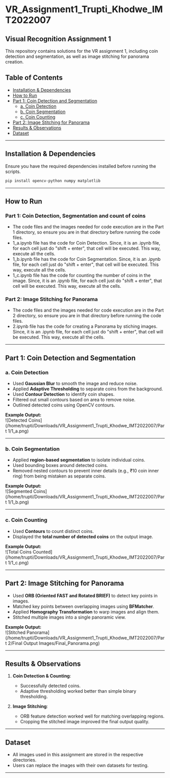 # VR_Assignment1_Trupti_Khodwe_IMT2022007

## Visual Recognition Assignment 1

This repository contains solutions for the VR assignment 1, including coin detection and segmentation, as well as image stitching for panorama creation.

## Table of Contents
- [Installation & Dependencies](#installation--dependencies)
- [How to Run](#how-to-run)
- [Part 1: Coin Detection and Segmentation](#part-1-coin-detection-and-segmentation)
  - [a. Coin Detection](#a-coin-detection)
  - [b. Coin Segmentation](#b-coin-segmentation)
  - [c. Coin Counting](#c-coin-counting)
- [Part 2: Image Stitching for Panorama](#part-2-image-stitching-for-panorama)
- [Results & Observations](#results--observations)
- [Dataset](#dataset)

---

## Installation & Dependencies
Ensure you have the required dependencies installed before running the scripts.

```bash
pip install opencv-python numpy matplotlib
```

---

## How to Run
### Part 1: Coin Detection, Segmentation and count of coins

- The code files and the images needed for code execution are in the Part 1 directory, so ensure you are in that directory before running the code files.  
- 1_a.ipynb file has the code for Coin Detection. Since, it is an .ipynb file, for each cell just do "shift + enter", that cell will be executed. This way, execute all the cells. 
- 1_b.ipynb file has the code for Coin Segmentation. Since, it is an .ipynb file, for each cell just do "shift + enter", that cell will be executed. This way, execute all the cells. 
- 1_c.ipynb file has the code for counting the number of coins in the image. Since, it is an .ipynb file, for each cell just do "shift + enter", that cell will be executed. This way, execute all the cells. 

### Part 2: Image Stitching for Panorama

- The code files and the images needed for code execution are in the Part 2 directory, so ensure you are in that directory before running the code files.  
- 2.ipynb file has the code for creating a Panorama by stiching images. Since, it is an .ipynb file, for each cell just do "shift + enter", that cell will be executed. This way, execute all the cells.

---

## Part 1: Coin Detection and Segmentation

### a. Coin Detection
- Used **Gaussian Blur** to smooth the image and reduce noise.
- Applied **Adaptive Thresholding** to separate coins from the background.
- Used **Contour Detection** to identify coin shapes.
- Filtered out small contours based on area to remove noise.
- Outlined detected coins using OpenCV contours.

**Example Output:**  
![Detected Coins](/home/trupti/Downloads/VR_Assignment1_Trupti_Khodwe_IMT2022007/Part 1/1_a.png)

---

### b. Coin Segmentation
- Applied **region-based segmentation** to isolate individual coins.
- Used bounding boxes around detected coins.
- Removed nested contours to prevent inner details (e.g., ₹10 coin inner ring) from being mistaken as separate coins.

**Example Output:**  
![Segmented Coins](/home/trupti/Downloads/VR_Assignment1_Trupti_Khodwe_IMT2022007/Part 1/1_b.png)

---

### c. Coin Counting
- Used **Contours** to count distinct coins.
- Displayed the **total number of detected coins** on the output image.

**Example Output:**  
![Total Coins Counted](/home/trupti/Downloads/VR_Assignment1_Trupti_Khodwe_IMT2022007/Part 1/1_c.png)

---

## Part 2: Image Stitching for Panorama
- Used **ORB (Oriented FAST and Rotated BRIEF)** to detect key points in images.
- Matched key points between overlapping images using **BFMatcher**.
- Applied **Homography Transformation** to warp images and align them.
- Stitched multiple images into a single panoramic view.

**Example Output:**  
![Stitched Panorama](/home/trupti/Downloads/VR_Assignment1_Trupti_Khodwe_IMT2022007/Part 2/Final Output Images/Final_Panorama.png)

---

## Results & Observations
1. **Coin Detection & Counting**:
   - Successfully detected coins.
   - Adaptive thresholding worked better than simple binary thresholding.

2. **Image Stitching**:
   - ORB feature detection worked well for matching overlapping regions.
   - Cropping the stitched image improved the final output quality.

---

## Dataset
- All images used in this assignment are stored in the respective directories.
- Users can replace the images with their own datasets for testing.

---
